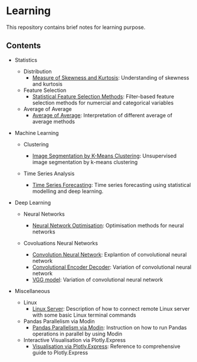 # Learning
This repository contains brief notes for learning purpose. 

## Contents
- Statistics
  - Distribution
    - [Measure of Skewness and Kurtosis](https://github.com/TravisH0301/learning/blob/master/skewness_kurtosis.md): Understanding of skewness and kurtosis
  - Feature Selection
    - [Statistical Feature Selection Methods](https://github.com/TravisH0301/learning/blob/master/feature_selection_methods.md): Filter-based feature selection methods for numercial and categorical variables
  - Average of Average
    - [Average of Average](https://github.com/TravisH0301/learning/blob/master/avg_of_avg.md): Interpretation of different average of average methods
  
- Machine Learning
  - Clustering
    - [Image Segmentation by K-Means Clustering](https://github.com/TravisH0301/learning/blob/master/image_segmentation_with_k_means_clustering.md): Unsupervised image segmentation by k-means clustering
    
  - Time Series Analysis
    - [Time Series Forecasting](https://github.com/TravisH0301/learning/blob/master/time_series_forecasting.md): Time series forecasting using statistical modelling and deep learning.
  
- Deep Learning
  - Neural Networks
    - [Neural Network Optimisation](https://github.com/TravisH0301/learning/blob/master/neural_network_optimisation.md): Optimisation methods for neural networks
  
  - Covoluations Neural Networks
    - [Convolution Neural Network](https://github.com/TravisH0301/learning/blob/master/convolutional_neural_network.md): Explantion of convolutional neural network
    - [Convolutional Encoder Decoder](https://github.com/TravisH0301/learning/blob/master/convolutional_encoder_decoder.md): Variation of convolutional neural network
    - [VGG model](https://github.com/TravisH0301/learning/blob/master/vgg_model.md): Variation of convolutional neural network
 
 - Miscellaneous
   - Linux
     - [Linux Server](https://github.com/TravisH0301/learning/blob/master/linux_server.md): Description of how to connect remote Linux server with some basic Linux terminal commands
   - Pandas Parallelism via Modin
     - [Pandas Parallelism via Modin](https://github.com/TravisH0301/learning/blob/master/pandas_parallelism_modin.md): Instruction on how to run Pandas operations in parallel by using Modin
   - Interactive Visualisation via Plotly.Express
     - [Visualisation via Plotly.Express](https://github.com/TravisH0301/learning/blob/master/viz_plotly_express.md): Reference to comprehensive guide to Plotly.Express
